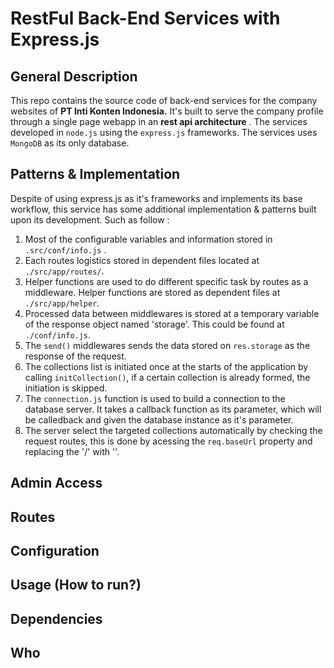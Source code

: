 # RestFul Back-End Services with Express.js

## General Description
This repo contains the source code of back-end services for the company websites of  **PT Inti Konten Indonesia.**  It's built to serve the company profile through a single page webapp in an **rest api architecture** . The services developed in ` node.js ` using the ` express.js ` frameworks. The services uses ` MongoDB ` as its only database. 

## Patterns & Implementation
Despite of using express.js as it's frameworks and implements its base workflow, this service has some additional implementation & patterns built upon its development. Such as follow :
1. Most of the configurable variables and information stored in ` .src/conf/info.js ` .
2. Each routes logistics stored in dependent files located at ` ./src/app/routes/ `. 
3. Helper functions are used to do different specific task by routes as a middleware. Helper functions are stored as dependent files at ` ./src/app/helper `.
4. Processed data between middlewares is stored at a temporary variable of the response object named 'storage'. This could be found at ` ./conf/info.js `.
5. The ` send() ` middlewares sends the data stored on ` res.storage ` as the response of the request.
6. The collections list is initiated once at the starts of the application by calling ` initCollection() `, if a certain collection is already formed, the initiation is skipped.
7. The ` connection.js ` function is used to build a connection to the database server. It takes a callback function as its parameter, which will be calledback and given the database instance as it's parameter.
8. The server select the targeted collections automatically by checking the request routes, this is done by acessing the ` req.baseUrl ` property and replacing the '/' with ''.

## Admin Access

## Routes

## Configuration

## Usage (How to run?)

## Dependencies

## Who

